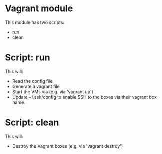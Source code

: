 # Vagrant module
This module has two scripts:
- run
- clean

# Script: run
This will:
  - Read the config file
  - Generate a vagrant file
  - Start the VMs via (e.g. via 'vagrant up')
  - Update ~/.ssh/config to enable SSH to the boxes
    via their vagrant box name.

# Script: clean
This will:
  - Destroy the Vagrant boxes (e.g. via 'vagrant destroy')
